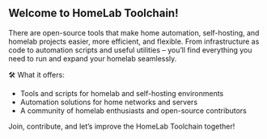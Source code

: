 ## Welcome to HomeLab Toolchain!

There are open-source tools that make home automation, self-hosting, and homelab projects easier, more efficient, and flexible.
From infrastructure as code to automation scripts and useful utilities – you’ll find everything you need to run and expand your homelab seamlessly.

🛠️ What it offers:
* Tools and scripts for homelab and self-hosting environments
* Automation solutions for home networks and servers
* A community of homelab enthusiasts and open-source contributors

Join, contribute, and let’s improve the HomeLab Toolchain together!
